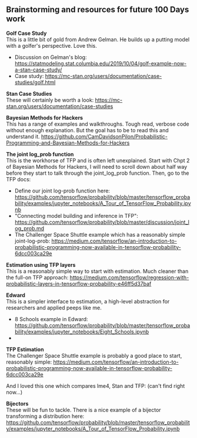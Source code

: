 ## Brainstorming and resources for future 100 Days work  


**Golf Case Study**  
This is a little bit of gold from Andrew Gelman. He builds up a putting model with a golfer's perspective. Love this.  

  - Discussion on Gelman's blog: https://statmodeling.stat.columbia.edu/2019/10/04/golf-example-now-a-stan-case-study/  
  - Case study: https://mc-stan.org/users/documentation/case-studies/golf.html  

**Stan Case Studies**  
These will certainly be worth a look: https://mc-stan.org/users/documentation/case-studies  

**Bayesian Methods for Hackers**  
This has a range of examples and walkthroughs. Tough read, verbose code without enough explanation. But the goal has to be to read this and understand it. 
https://github.com/CamDavidsonPilon/Probabilistic-Programming-and-Bayesian-Methods-for-Hackers  

**The joint log_prob function**  
This is the workhorse of TFP and is often left unexplained. Start with Chpt 2 of Bayesian Methods for Hackers, I will need to scroll down about 
half way before they start to talk through the joint_log_prob function. Then, go to the TFP docs:  

  - Define our joint log-prob function here: 
https://github.com/tensorflow/probability/blob/master/tensorflow_probability/examples/jupyter_notebooks/A_Tour_of_TensorFlow_Probability.ipynb  
  - "Connecting model building and inference in TFP": https://github.com/tensorflow/probability/blob/master/discussion/joint_log_prob.md  
  - The Challenger Space Shuttle example which has a reasonably simple joint-log-prob: 
https://medium.com/tensorflow/an-introduction-to-probabilistic-programming-now-available-in-tensorflow-probability-6dcc003ca29e  


**Estimation using TFP layers**  
This is a reasonably simple way to start with estimation. Much cleaner than the full-on TFP approach: 
https://medium.com/tensorflow/regression-with-probabilistic-layers-in-tensorflow-probability-e46ff5d37baf  


**Edward**  
This is a simpler interface to estimation, a high-level abstraction for researchers and applied peeps like me.  

  - 8 Schools example in Edward: https://github.com/tensorflow/probability/blob/master/tensorflow_probability/examples/jupyter_notebooks/Eight_Schools.ipynb  
  - 


**TFP Estimation**  
The Challenger Space Shuttle example is probably a good place to start, reasonably simple: 
https://medium.com/tensorflow/an-introduction-to-probabilistic-programming-now-available-in-tensorflow-probability-6dcc003ca29e  

And I loved this one which compares lme4, Stan and TFP: (can't find right now...)


**Bijectors**  
These will be fun to tackle. There is a nice example of a bijector transforming a distribution here: 
https://github.com/tensorflow/probability/blob/master/tensorflow_probability/examples/jupyter_notebooks/A_Tour_of_TensorFlow_Probability.ipynb
